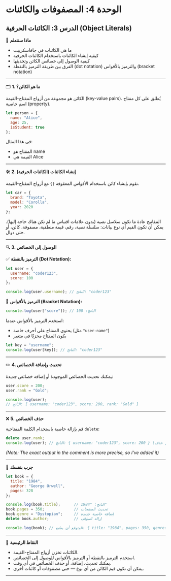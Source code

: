 # الوحدة 4: المصفوفات والكائنات

## الدرس 3: الكائنات الحرفية (Object Literals)



🧠 **ماذا ستتعلم**
*	ما هي الكائنات في جافاسكريبت
*	كيفية إنشاء الكائنات باستخدام الكائنات الحرفية
*	كيفية الوصول إلى خصائص الكائن وتحديثها
*	الفرق بين طريقة الترميز بالنقطة (dot notation) والترميز بالأقواس (bracket notation)

---

🗂️ **1. ما هو الكائن؟**

الكائن هو مجموعة من أزواج المفتاح-القيمة (key-value pairs).
يُطلق على كل مفتاح اسم خاصية (property).
```javascript
let person = {
  name: "Alice",
  age: 25,
  isStudent: true
};
```
في هذا المثال:

* المفتاح هو name  
* القيمة هي Alice 
---

🛠️ **2. إنشاء الكائنات (الكائنات الحرفية)**

تقوم بإنشاء كائن باستخدام الأقواس المعقوفة `{}` مع أزواج المفتاح-القيمة.
```javascript
let car = {
  brand: "Toyota",
  model: "Corolla",
  year: 2020
};
```
المفاتيح عادة ما تكون سلاسل نصية (بدون علامات اقتباس ما لم تكن هناك حاجة إليها).
يمكن أن تكون القيم أي نوع بيانات: سلسلة نصية، رقم، قيمة منطقية، مصفوفة، كائن، أو حتى دوال.

---

🔍 **3. الوصول إلى الخصائص**

✅ **الترميز بالنقطة (Dot Notation):**
```javascript
let user = {
  username: "coder123",
  score: 100
};

console.log(user.username); // الناتج: "coder123"
```

🔑 **الترميز بالأقواس (Bracket Notation):**
```javascript
console.log(user["score"]); // الناتج: 100
```
استخدم الترميز بالأقواس عندما:
*	يحتوي المفتاح على أحرف خاصة (مثل `"user-name"`)
*	يكون المفتاح مخزنًا في متغير
```javascript
let key = "username";
console.log(user[key]); // الناتج: "coder123"
```

---

✏️ **4. تحديث وإضافة الخصائص**

يمكنك تحديث الخصائص الموجودة أو إضافة خصائص جديدة:
```javascript
user.score = 200;
user.rank = "Gold";

console.log(user);
// الناتج: { username: "coder123", score: 200, rank: "Gold" }
```

---

❌ **5. حذف الخصائص**

قم بإزالة خاصية باستخدام الكلمة المفتاحية `delete`:
```javascript
delete user.rank;
console.log(user); // الناتج: { username: "coder123", score: 200 } (تم حذف rank)
```
*(Note: The exact output in the comment is more precise, so I've added it)*

---

🧪 **جرب بنفسك**
```javascript
let book = {
  title: "1984",
  author: "George Orwell",
  pages: 328
};

console.log(book.title);      // الناتج: "1984"
book.pages = 350;             // تحديث الصفحات
book.genre = "Dystopian";     // إضافة خاصية جديدة
delete book.author;           // إزالة المؤلف

console.log(book); // المتوقع أن يطبع: { title: "1984", pages: 350, genre: "Dystopian" }
```

---

🧠 **النقاط الرئيسية**
*	الكائنات تخزن أزواج المفتاح-القيمة.
*	استخدم الترميز بالنقطة أو الترميز بالأقواس للوصول إلى الخصائص.
*	يمكنك تحديث، إضافة، أو حذف الخصائص في أي وقت.
*	يمكن أن تكون قيم الكائن من أي نوع — حتى مصفوفات أو كائنات أخرى.

---
